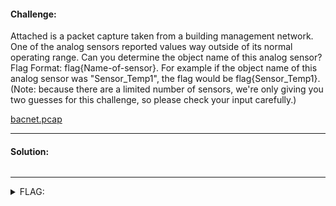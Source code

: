 #### Challenge:

Attached is a packet capture taken from a building management network. One of the analog sensors reported values way outside of its normal operating range. Can you determine the object name of this analog sensor? Flag Format: flag{Name-of-sensor}. For example if the object name of this analog sensor was "Sensor_Temp1", the flag would be flag{Sensor_Temp1}. (Note: because there are a limited number of sensors, we're only giving you two guesses for this challenge, so please check your input carefully.)

[bacnet.pcap](./bacnet.pcap ":ignore")

---

#### Solution:

```bash
```

---

<details><summary>FLAG:</summary>

```
flag{Sensor_12345}
```

</details>
<br/>

